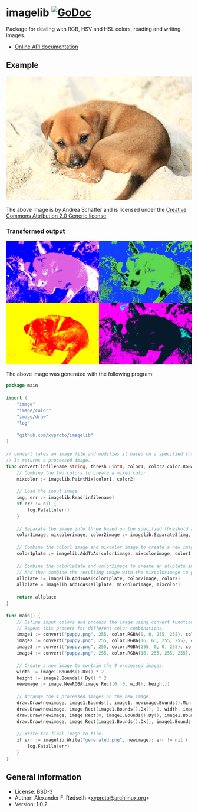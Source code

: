 # imagelib [![GoDoc](https://godoc.org/github.com/xyproto/imagelib?status.svg)](http://godoc.org/github.com/xyproto/imagelib)

Package for dealing with RGB, HSV and HSL colors, reading and writing images.

* [Online API documentation](http://godoc.org/github.com/xyproto/imagelib)

## Example

[![puppy](cmd/puppyart/puppy.png)](https://www.flickr.com/photos/49021451@N00/5679373686)

The above image is by Andrea Schaffer and is licensed under the [Creative Commons Attribution 2.0 Generic license](https://creativecommons.org/licenses/by/2.0/).

### Transformed output

![puppy](img/generated.png)

The above image was generated with the following program:

```go
package main

import (
    "image"
    "image/color"
    "image/draw"
    "log"

    "github.com/xyproto/imagelib"
)

// convert takes an image file and modifies it based on a specified threshold and two given colors.
// It returns a processed image.
func convert(infilename string, thresh uint8, color1, color2 color.RGBA) image.Image {
    // Combine the two colors to create a mixed color
    mixcolor := imagelib.PaintMix(color1, color2)

    // Load the input image
    img, err := imagelib.Read(infilename)
    if err != nil {
        log.Fatalln(err)
    }

    // Separate the image into three based on the specified threshold and intensity: color1, mixcolor, and color2.
    color1image, mixcolorimage, color2image := imagelib.Separate3(img, color1, mixcolor, color2, thresh)

    // Combine the color1 image and mixcolor image to create a new image plate with color1
    color1plate := imagelib.AddToAs(color1image, mixcolorimage, color1)

    // Combine the color1plate and color2image to create an allplate image with color2 color
    // And then combine the resulting image with the mixcolorimage to get the final output image.
    allplate := imagelib.AddToAs(color1plate, color2image, color2)
    allplate = imagelib.AddToAs(allplate, mixcolorimage, mixcolor)

    return allplate
}

func main() {
    // Define input colors and process the image using convert function.
    // Repeat this process for different color combinations.
    image1 := convert("puppy.png", 255, color.RGBA{0, 0, 255, 255}, color.RGBA{255, 255, 255, 255})
    image2 := convert("puppy.png", 255, color.RGBA{16, 63, 255, 255}, color.RGBA{0, 0, 0, 255})
    image3 := convert("puppy.png", 255, color.RGBA{255, 0, 0, 255}, color.RGBA{255, 255, 0, 255})
    image4 := convert("puppy.png", 255, color.RGBA{16, 255, 255, 255}, color.RGBA{255, 0, 255, 255})

    // Create a new image to contain the 4 processed images.
    width := image1.Bounds().Dx() * 2
    height := image2.Bounds().Dy() * 2
    newimage := image.NewRGBA(image.Rect(0, 0, width, height))

    // Arrange the 4 processed images on the new image.
    draw.Draw(newimage, image1.Bounds(), image1, newimage.Bounds().Min, draw.Src)
    draw.Draw(newimage, image.Rect(image1.Bounds().Dx(), 0, width, image1.Bounds().Dy()), image2, newimage.Bounds().Min, draw.Src)
    draw.Draw(newimage, image.Rect(0, image1.Bounds().Dy(), image1.Bounds().Dx(), height), image3, newimage.Bounds().Min, draw.Src)
    draw.Draw(newimage, image.Rect(image1.Bounds().Dx(), image1.Bounds().Dy(), width, height), image4, newimage.Bounds().Min, draw.Src)

    // Write the final image to file.
    if err := imagelib.Write("generated.png", newimage); err != nil {
        log.Fatalln(err)
    }
}
```

## General information

* License: BSD-3
* Author: Alexander F. Rødseth &lt;xyproto@archlinux.org&gt;
* Version: 1.0.2
